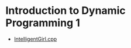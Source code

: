 # Introduction to Dynamic Programming 1
-   [IntelligentGirl.cpp](https://www.hackerearth.com/practice/algorithms/dynamic-programming/introduction-to-dynamic-programming-1/practice-problems/algorithm/intelligent-girl-1/description/)